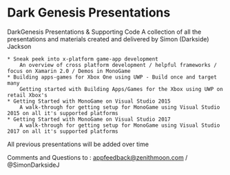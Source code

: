 Dark Genesis Presentations
========================

DarkGenesis Presentations &amp; Supporting Code
A collection of all the presentations and materials created and delivered by Simon (Darkside) Jackson

	* Sneak peek into x-platform game-app development
		An overview of cross platform development / helpful frameworks / focus on Xamarin 2.0 / Demos in MonoGame
	* Building apps-games for Xbox One using UWP - Build once and target many
		Getting started with Building Apps/Games for the Xbox using UWP on retail Xbox's
	* Getting Started with MonoGame on Visual Studio 2015
		A walk-through for getting setup for MonoGame using Visual Studio 2015 on all it's supported platforms
	* Getting Started with MonoGame on Visual Studio 2017
		A walk-through for getting setup for MonoGame using Visual Studio 2017 on all it's supported platforms



All previous presentations will be added over time

Comments and Questions to : appfeedback@zenithmoon.com / @SimonDarksideJ

